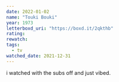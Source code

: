 ```yaml
---
date: 2022-01-02
name: "Touki Bouki"
year: 1973
letterboxd_uri: "https://boxd.it/2qkthb"
rating: 
rewatch: 
tags:
  - tv
watched_date: 2021-12-31
---
```


i watched with the subs off and just vibed.
